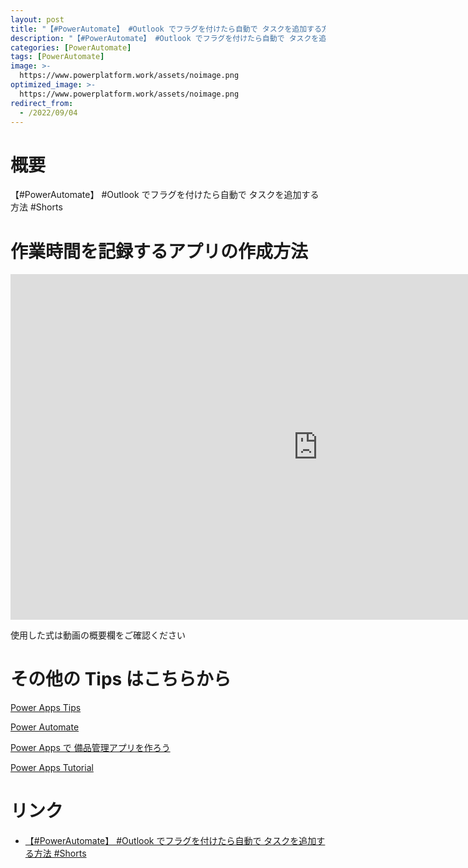 ```yaml
---
layout: post
title: "【#PowerAutomate】 #Outlook でフラグを付けたら自動で タスクを追加する方法 #Shorts"
description: "【#PowerAutomate】 #Outlook でフラグを付けたら自動で タスクを追加する方法 #Shortsを動画で分かりやすく解説"
categories: [PowerAutomate]
tags: [PowerAutomate]
image: >-
  https://www.powerplatform.work/assets/noimage.png
optimized_image: >-
  https://www.powerplatform.work/assets/noimage.png
redirect_from:
  - /2022/09/04
---
```



#  概要

【#PowerAutomate】 #Outlook でフラグを付けたら自動で タスクを追加する方法 #Shorts


# 作業時間を記録するアプリの作成方法

<iframe width="983" height="553" src="https://www.youtube.com/embed/vFFW8q5YBT0" title="YouTube video player" frameborder="0" allow="accelerometer; autoplay; clipboard-write; encrypted-media; gyroscope; picture-in-picture" allowfullscreen></iframe>


使用した式は動画の概要欄をご確認ください


# その他の Tips はこちらから

[Power Apps Tips](https://www.youtube.com/watch?v=VrAQf3JQ7yM&list=PLVhFi1fb3DqakSLVMn22DDcySXh9jtzi- )


[Power Automate](https://www.youtube.com/watch?v=-YnJYT0ASEM&list=PLVhFi1fb3Dqbzic6GieqnLFgD3aTj-eHA)


[Power Apps で 備品管理アプリを作ろう](https://www.youtube.com/playlist?list=PLVhFi1fb3DqZM3HKb8Hea6XEL96990Fyn)


[Power Apps Tutorial](https://www.youtube.com/playlist?list=PLVhFi1fb3DqalxpL974VvAJvV4iWoSbe_)


# リンク


- [【#PowerAutomate】 #Outlook でフラグを付けたら自動で タスクを追加する方法 #Shorts](https://www.youtube.com/watch?v=vFFW8q5YBT0)

